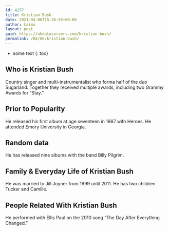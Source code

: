 ```yaml
---
id: 4257
title: Kristian Bush
date: 2021-04-06T15:36:55+00:00
author: Laima
layout: post
guid: https://ukdataservers.com/kristian-bush/
permalink: /04/06/kristian-bush/
---
```


* some text
{: toc}


## Who is Kristian Bush
                  
                  
                  
Country singer and multi-instrumentalist who forma half of the duo Sugarland. Together they received multiple awards, including two Grammy Awards for &#8220;Stay.&#8221;
                  
              
            
              
            
                
                
                
## Prior to Popularity
                  
                  
                  
He released his first album at age seventeen in 1987 with Heroes. He attended Emory University in Georgia.
                  
              
            
              
            
                
                
                
## Random data
                  
                  
                  
He has released nine albums with the band Billy Pilgrim.
                  
              
            
              
            
                
                
                
## Family & Everyday Life of Kristian Bush
                  
                  
                  
He was married to Jill Joyner from 1999 until 2011. He has two children Tucker and Camille.
                  
              
            
              
            
                
                
                
## People Related With Kristian Bush
                  
                  
                  
He performed with Ellis Paul on the 2010 song &#8220;The Day After Everything Changed.&#8221;
                  
              
            
              
            
                
              
            
              
              
            
            
              
            
          
          
          